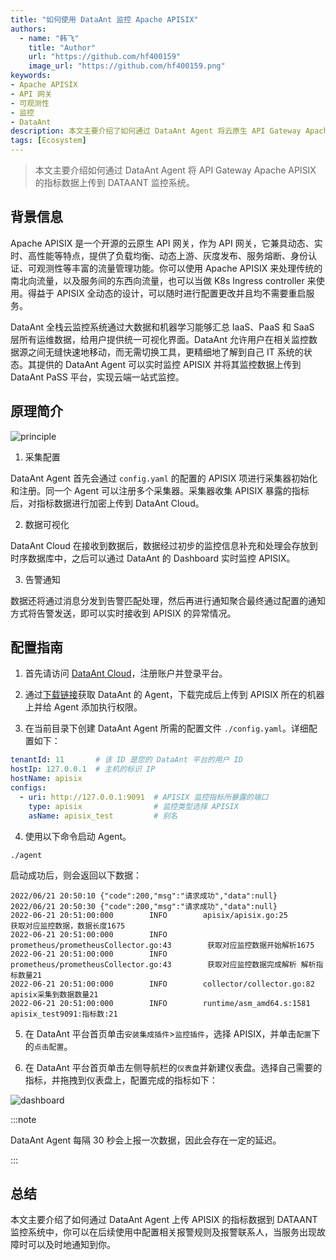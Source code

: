 ```yaml
---
title: "如何使用 DataAnt 监控 Apache APISIX"
authors:
  - name: "韩飞"
    title: "Author"
    url: "https://github.com/hf400159"
    image_url: "https://github.com/hf400159.png"
keywords: 
- Apache APISIX
- API 网关
- 可观测性
- 监控
- DataAnt
description: 本文主要介绍了如何通过 DataAnt Agent 将云原生 API Gateway Apache APISIX 的指标数据上传到 DataAnt 监控系统，实现对 Apache APISIX 进行监控。
tags: [Ecosystem]
---
```


> 本文主要介绍如何通过 DataAnt Agent 将 API Gateway Apache APISIX 的指标数据上传到 DATAANT 监控系统。

<!--truncate-->

## 背景信息

Apache APISIX 是一个开源的云原生 API 网关，作为 API 网关，它兼具动态、实时、高性能等特点，提供了负载均衡、动态上游、灰度发布、服务熔断、身份认证、可观测性等丰富的流量管理功能。你可以使用 Apache APISIX 来处理传统的南北向流量，以及服务间的东西向流量，也可以当做 K8s Ingress controller 来使用。得益于 APISIX 全动态的设计，可以随时进行配置更改并且均不需要重启服务。

DataAnt 全栈云监控系统通过大数据和机器学习能够汇总 IaaS、PaaS 和 SaaS 层所有运维数据，给用户提供统一可视化界面。DataAnt 允许用户在相关监控数据源之间无缝快速地移动，而无需切换工具，更精细地了解到自己 IT 系统的状态。其提供的 DataAnt Agent 可以实时监控 APISIX 并将其监控数据上传到 DataAnt PaSS 平台，实现云端一站式监控。

## 原理简介

![principle](https://static.apiseven.com/2022/blog/0705/1.svg)

1. 采集配置

  DataAnt Agent 首先会通过 `config.yaml` 的配置的 APISIX 项进行采集器初始化和注册。同一个 Agent 可以注册多个采集器。采集器收集 APISIX 暴露的指标后，对指标数据进行加密上传到 DataAnt Cloud。

2. 数据可视化

  DataAnt Cloud 在接收到数据后，数据经过初步的监控信息补充和处理会存放到时序数据库中，之后可以通过 DataAnt 的 Dashboard 实时监控 APISIX。

3. 告警通知

  数据还将通过消息分发到告警匹配处理，然后再进行通知聚合最终通过配置的通知方式将告警发送，即可以实时接收到 APISIX 的异常情况。

## 配置指南

1. 首先请访问 [DataAnt Cloud](http://139.224.11.158)，注册账户并登录平台。

2. 通过[下载链接](https://pan.baidu.com/s/1fabvSiDLDh8ZRTjpzINHLg?pwd=87d4)获取 DataAnt 的 Agent，下载完成后上传到 APISIX 所在的机器上并给 Agent 添加执行权限。

3. 在当前目录下创建 DataAnt Agent 所需的配置文件 `./config.yaml`。详细配置如下：

  ```yaml
  tenantId: 11       # 该 ID 是您的 DataAnt 平台的用户 ID
  hostIp: 127.0.0.1  # 主机的标识 IP
  hostName: apisix
  configs:
    - uri: http://127.0.0.1:9091  # APISIX 监控指标所暴露的端口
      type: apisix                # 监控类型选择 APISIX
      asName: apisix_test         # 别名
  ```

4. 使用以下命令启动 Agent。

  ```shell
  ./agent
  ```

  启动成功后，则会返回以下数据：

  ```shell
  2022/06/21 20:50:10 {"code":200,"msg":"请求成功","data":null}
  2022/06/21 20:50:30 {"code":200,"msg":"请求成功","data":null}
  2022-06-21 20:51:00:000        INFO        apisix/apisix.go:25        获取对应监控数据，数据长度1675
  2022-06-21 20:51:00:000        INFO        prometheus/prometheusCollector.go:43        获取对应监控数据开始解析1675
  2022-06-21 20:51:00:000        INFO        prometheus/prometheusCollector.go:43        获取对应监控数据完成解析 解析指标数量21
  2022-06-21 20:51:00:000        INFO        collector/collector.go:82        apisix采集到数据数量21
  2022-06-21 20:51:00:000        INFO        runtime/asm_amd64.s:1581        apisix_test9091:指标数:21
  ```

5. 在 DataAnt 平台首页单击`安装集成插件`>`监控插件`，选择 APISIX，并单击`配置`下的`点击配置`。

6. 在 DataAnt 平台首页单击左侧导航栏的`仪表盘`并新建仪表盘。选择自己需要的指标，并拖拽到仪表盘上，配置完成的指标如下：

  ![dashboard](https://static.apiseven.com/2022/blog/0705/2.PNG)

  :::note

  DataAnt Agent 每隔 30 秒会上报一次数据，因此会存在一定的延迟。

  :::

## 总结

本文主要介绍了如何通过 DataAnt Agent 上传 APISIX 的指标数据到 DATAANT 监控系统中，你可以在后续使用中配置相关报警规则及报警联系人，当服务出现故障时可以及时地通知到你。
